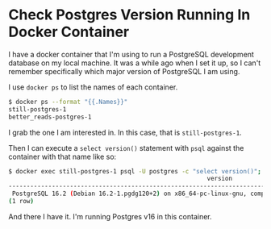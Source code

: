 # Check Postgres Version Running In Docker Container

I have a docker container that I'm using to run a PostgreSQL development
database on my local machine. It was a while ago when I set it up, so I can't
remember specifically which major version of PostgreSQL I am using.

I use `docker ps` to list the names of each container.

```bash
$ docker ps --format "{{.Names}}"
still-postgres-1
better_reads-postgres-1
```

I grab the one I am interested in. In this case, that is `still-postgres-1`.

Then I can execute a `select version()` statement with `psql` against the
container with that name like so:

```bash
$ docker exec still-postgres-1 psql -U postgres -c "select version()";
                                                       version                                                 
---------------------------------------------------------------------------------------------------------------------
 PostgreSQL 16.2 (Debian 16.2-1.pgdg120+2) on x86_64-pc-linux-gnu, compiled by gcc (Debian 12.2.0-14) 12.2.0, 64-bit
(1 row)
```

And there I have it. I'm running Postgres v16 in this container.

